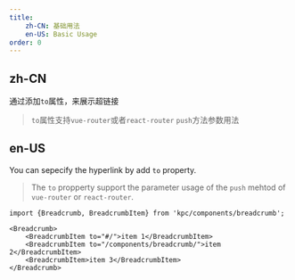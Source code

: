 ```yaml
---
title: 
    zh-CN: 基础用法
    en-US: Basic Usage
order: 0
---
```


## zh-CN

通过添加`to`属性，来展示超链接

> `to`属性支持`vue-router`或者`react-router` `push`方法参数用法

## en-US

You can sepecify the hyperlink by add `to` property.

> The `to` propperty support the parameter usage of the `push` mehtod of `vue-router` or `react-router`.

```vdt
import {Breadcrumb, BreadcrumbItem} from 'kpc/components/breadcrumb';

<Breadcrumb>
    <BreadcrumbItem to="#/">item 1</BreadcrumbItem>
    <BreadcrumbItem to="/components/breadcrumb/">item 2</BreadcrumbItem>
    <BreadcrumbItem>item 3</BreadcrumbItem>
</Breadcrumb>
```
